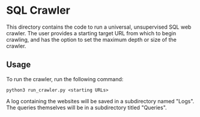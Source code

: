 # SQL Crawler

This directory contains the code to run a universal, unsupervised SQL web crawler. The user provides a starting target URL from which to begin crawling, and has the option to set the maximum depth or size of the crawler.

## Usage
To run the crawler, run the following command:

```
python3 run_crawler.py <starting URLs>
```
A log containing the websites will be saved in a subdirectory named "Logs". The queries themselves will be in a subdirectory titled "Queries".